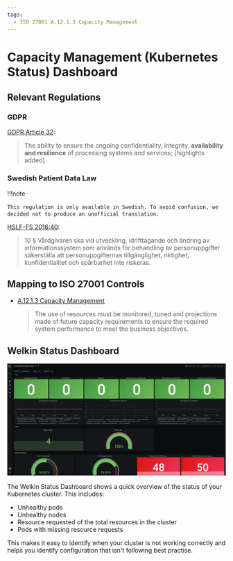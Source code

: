 ```yaml
---
tags:
  - ISO 27001 A.12.1.3 Capacity Management
---
```


# Capacity Management (Kubernetes Status) Dashboard

## Relevant Regulations

### GDPR

[GDPR Article 32](https://gdpr.fan/a32):

> The ability to ensure the ongoing confidentiality, integrity, **availability and resilience** of processing systems and services; [highlights added]

### Swedish Patient Data Law

!!!note

    This regulation is only available in Swedish. To avoid confusion, we decided not to produce an unofficial translation.

[HSLF-FS 2016:40](https://www.socialstyrelsen.se/globalassets/sharepoint-dokument/artikelkatalog/foreskrifter-och-allmanna-rad/2016-4-44.pdf):

<!-- vale off -->
> 10 § Vårdgivaren ska vid utveckling, idrifttagande och ändring av informationssystem som används för behandling av personuppgifter säkerställa att personuppgifternas tillgänglighet, riktighet, konfidentialitet och spårbarhet inte riskeras.
<!-- vale on -->

## Mapping to ISO 27001 Controls

- [A.12.1.3 Capacity Management](https://www.isms.online/iso-27001/annex-a-12-operations-security/)

  > The use of resources must be monitored, tuned and projections made of future capacity requirements to ensure the required system performance to meet the business objectives.

## Welkin Status Dashboard

![Kubernetes Status Dashboard](img/kubernetes-status.png)

The Welkin Status Dashboard shows a quick overview of the status of your Kubernetes cluster.
This includes:

- Unhealthy pods
- Unhealthy nodes
- Resource requested of the total resources in the cluster
- Pods with missing resource requests

This makes it easy to identify when your cluster is not working correctly and helps you identify configuration that isn't following best practise.
